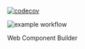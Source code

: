 [![codecov](https://codecov.io/gh/erdysson/web-component-builder/branch/master/graph/badge.svg?token=8V9TKX3RZJ)](https://codecov.io/gh/erdysson/web-component-builder)

![example workflow](https://github.com/erdysson/web-component-builder/actions/workflows/main.yml/badge.svg?branch=release&event=push)

Web Component Builder
